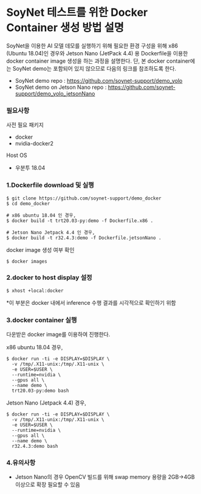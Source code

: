 # SoyNet 테스트를 위한 Docker Container 생성 방법 설명

SoyNet을 이용한 AI 모델 데모를 실행하기 위해 필요한 환경 구성을 위해
x86 (Ubuntu 18.04)인 경우와 Jetson Nano (JetPack 4.4) 용 Dockerfile을 이용한 
docker container image 생성을 하는 과정을 설명한다.
단, 본 docker container에는 SoyNet demo는 포함되어 있지 않으므로 다음의 링크를 참조하도록 한다. 
- SoyNet demo repo : https://github.com/soynet-support/demo_yolo
- SoyNet demo on Jetson Nano repo : https://github.com/soynet-support/demo_yolo_jetsonNano



### 필요사항
사전 필요 패키지 
- docker 
- nvidia-docker2 

Host OS
- 우분투 18.04 

### 1.Dockerfile download 및 실행 
```
$ git clone https://github.com/soynet-support/demo_docker
$ cd demo_docker

# x86 ubuntu 18.04 인 경우,
$ docker build -t trt20.03-py:demo -f Dockerfile.x86 . 

# Jetson Nano Jetpack 4.4 인 경우, 
$ docker build -t r32.4.3:demo -f Dockerfile.jetsonNano . 
```

docker image 생성 여부 확인

```
$ docker images
```


### 2.docker to host display 설정

```
$ xhost +local:docker
```

*이 부분은 docker 내에서 inference 수행 결과를 시각적으로 확인하기 위함


### 3.docker container 실행
다운받은 docker image를 이용하여 진행한다.

x86 ubuntu 18.04 경우,
```
$ docker run -ti -e DISPLAY=$DISPLAY \
  -v /tmp/.X11-unix:/tmp/.X11-unix \
  -e USER=$USER \
  --runtime=nvidia \
  --gpus all \
  --name demo \
  trt20.03-py:demo bash
```

Jetson Nano (Jetpack 4.4) 경우,
```
$ docker run -ti -e DISPLAY=$DISPLAY \
  -v /tmp/.X11-unix:/tmp/.X11-unix \
  -e USER=$USER \
  --runtime=nvidia \
  --gpus all \
  --name demo \
  r32.4.3:demo bash
```

### 4.유의사항
- Jetson Nano의 경우 OpenCV 빌드를 위해 swap memory 용량을 2GB->4GB 이상으로 확장 필요할 수 있음
